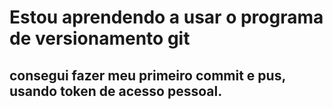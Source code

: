 # Estou aprendendo a usar o programa de versionamento git
## consegui fazer meu primeiro commit e pus, usando token de acesso pessoal.
